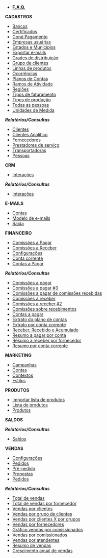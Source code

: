 - [**F.A.Q.**](/faq/faq.md)

**CADASTROS**
- [Bancos](/cadastros/bancos.md)
- [Certificados](/cadastros/certificados.md)
- [Cond.Pagamento](/cadastros/condicaopagamento.md)
- [Empresas usuárias](/cadastros/empresapublico.md)
- [Estados e Municípios](/cadastros/estado.md)
- [Exportar e-mails](/cadastros/exp-filtro-pessoa.md)
- [Grades de distribuição](/cadastros/grade.md)
- [Grupo de clientes](/cadastros/grupoclientes.md)
- [Linhas de produtos](/cadastros/linhasdeproduto.md)
- [Ocorrências](/cadastros/ocorrencias.md)
- [Planos de Contas](/cadastros/planoconta.md)
- [Ramos de Atividade](/cadastros/ramoatividade.md)
- [Regiões](/cadastros/regiao.md)
- [Tipos de faturamento](/cadastros/tipofaturamento.md)
- [Tipos de produção](/cadastros/tiposproducao.md)
- [Todas as pessoas](/cadastros/pessoa.md)
- [Unidades de Medida](/cadastros/unidadesmedida.md)

***Relatórios/Consultas***
- [Clientes](/relatorios/10110.md)
- [Clientes Analítico](/relatorios/10115.md)
- [Fornecedores](/relatorios/10140.md)
- [Prestadores de serviço](/relatorios/10120.md)
- [Transportadoras](/relatorios/10130.md)
- [Pessoas](/relatorios/10200.md)

**CRM**
- [Interações](/crm/crminteracoes.md)

***Relatórios/Consultas***
- [Interações](/relatorios/10150.md)

**E-MAILS**
- [Contas](/e-mails/emailcontas.md)
- [Modelo de e-mails](/e-mails/modeloemail.md)
- [Saída](/e-mails/emailsaida.md)

**FINANCEIRO**
- [Comissões a Pagar](/financeiro/comissoesapagar.md)
- [Comissões a Receber](/financeiro/comissoesareceber.md)
- [Configurações](/financeiro/config-financeiro.md)
- [Conta corrente](/financeiro/ccmovimentos.md)
- [Contas a Pagar](/financeiro/contasapagar.md)

***Relatórios/Consultas***
- [Comissões a pagar](/relatorios/40120.md)
- [Comissões a pagar #3](/relatorios/40125.md)
- [Comissões a pagar de comissões recebidas](/relatorios/40140.md)
- [Comissões a receber](/relatorios/40110.md)
- [Comissões a receber #2](/relatorios/40115.md)
- [Comissões sobre recebimentos](/relatorios/90010.md)
- [Contas a pagar](/relatorios/40130.md)
- [Extrato do plano de contas](/relatorios/70200.md)
- [Extrato por conta corrente](/relatorios/70105.md)
- [Receber, Recebido e Acumulado](/relatorios/40600.md)
- [Resumo a pagar por conta](/relatorios/40520.md)
- [Resumo a receber por fornecedor](/relatorios/40510.md)
- [Resumo por conta corrente](/relatorios/70106.md)

**MARKETING**
- [Campanhas](/marketing/emmcampanhas.md)
- [Contas](/marketing/emailcontas.md)
- [Contextos](/marketing/emmcontextos.md)
- [Estilos](/marketing/emmestilos.md)

**PRODUTOS**
- [Importar lista de produtos](/produtos/)
- [Lista de produtos](/produtos/produtolista.md)
- [Produtos](/produtos/produto.md)

**SALDOS**

***Relatórios/Consultas***
- [Saldos](/relatorios/50110.md)

**VENDAS**
- [Configurações](/vendas/config-vendas.md) 
- [Pedidos](/vendas/pedidovenda.md) 
- [Pré-pedido](/vendas/prepedido.md) 
- [Propostas](/vendas/orcamentovenda.md) 
- [Pedidos](/vendas/pedidovenda.md) 

***Relatórios/Consultas***
- [Total de vendas](/relatorios/30110.md)
- [Total de vendas por fornecedor](/relatorios/30112.md)
- [Vendas por clientes](/relatorios/30120.md)
- [Vendas por grupo de clientes](/relatorios/30125.md)
- [Vendas por clientes X por grupos](/relatorios/30127.md)
- [Vendas por fornecedores](/relatorios/30130.md)
- [Gráfico vendas por comissionados](/relatorios/30150.md)
- [Vendas por comissionados](/relatorios/30155.md)
- [Vendas por atendentes](/relatorios/30140.md)
- [Resumo de vendas](/relatorios/30200.md)
- [Crescimento anual de vendas](/relatorios/30300.md)

